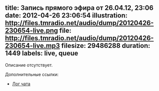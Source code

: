 title: Запись прямого эфира от 26.04.12, 23:06
date: 2012-04-26 23:06:54
illustration: http://files.tmradio.net/audio/dump/20120426-230654-live.png
file: http://files.tmradio.net/audio/dump/20120426-230654-live.mp3
filesize: 29486288
duration: 1449
labels: live, queue
---
Описание отсутствует.

Дополнительные ссылки:

- [Лог чата](http://files.tmradio.net/audio/dump/20120426-230654-live.log)
